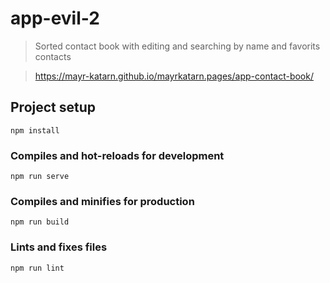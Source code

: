 # app-evil-2

> Sorted contact book with editing and searching by name and favorits contacts

> https://mayr-katarn.github.io/mayrkatarn.pages/app-contact-book/

## Project setup
```
npm install
```

### Compiles and hot-reloads for development
```
npm run serve
```

### Compiles and minifies for production
```
npm run build
```

### Lints and fixes files
```
npm run lint
```
